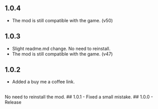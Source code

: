 ## 1.0.4
- The mod is still compatible with the game. (v50)
## 1.0.3
- Slight readme.md change. No need to reinstall.
- The mod is still compatible with the game. (v47)
## 1.0.2
- Added a buy me a coffee link.
<br />
No need to reinstall the mod.
## 1.0.1
- Fixed a small mistake.
## 1.0.0
- Release